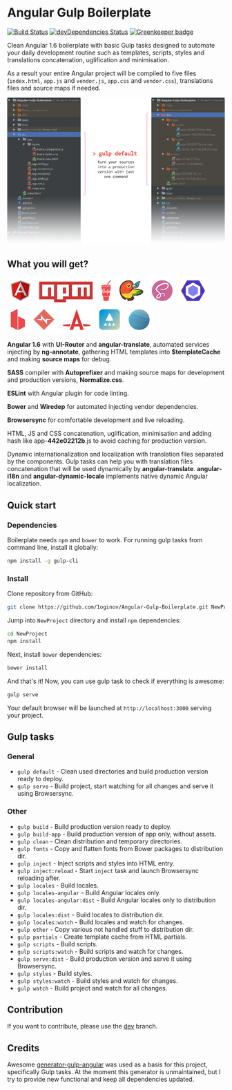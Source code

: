 # Angular Gulp Boilerplate

[![Build Status](https://travis-ci.org/1oginov/Angular-Gulp-Boilerplate.svg?branch=master)](https://travis-ci.org/1oginov/Angular-Gulp-Boilerplate)
[![devDependencies Status](https://david-dm.org/1oginov/Angular-Gulp-Boilerplate/dev-status.svg)](https://david-dm.org/1oginov/Angular-Gulp-Boilerplate?type=dev)
[![Greenkeeper badge](https://badges.greenkeeper.io/1oginov/Angular-Gulp-Boilerplate.svg)](https://greenkeeper.io/)

Clean Angular 1.6 boilerplate with basic Gulp tasks designed to automate your daily development routine such as
templates, scripts, styles and translations concatenation, uglification and minimisation.

As a result your entire Angular project will be compiled to five files (`index.html`, `app.js` and `vendor.js`,
`app.css` and `vendor.css`), translations files and source maps if needed.

![Teaser](https://raw.githubusercontent.com/1oginov/Angular-Gulp-Boilerplate/master/misc/teaser.png)

## What you will get?

![Angular](https://raw.githubusercontent.com/1oginov/Angular-Gulp-Boilerplate/master/misc/angular.png)
![npm](https://raw.githubusercontent.com/1oginov/Angular-Gulp-Boilerplate/master/misc/npm.png)
![Gulp](https://raw.githubusercontent.com/1oginov/Angular-Gulp-Boilerplate/master/misc/gulp.png)
![Bower](https://raw.githubusercontent.com/1oginov/Angular-Gulp-Boilerplate/master/misc/bower.png)
![SASS](https://raw.githubusercontent.com/1oginov/Angular-Gulp-Boilerplate/master/misc/sass.png)
![ESLint](https://raw.githubusercontent.com/1oginov/Angular-Gulp-Boilerplate/master/misc/eslint.png)
![Browsersync](https://raw.githubusercontent.com/1oginov/Angular-Gulp-Boilerplate/master/misc/browsersync.png)
![Normalize](https://raw.githubusercontent.com/1oginov/Angular-Gulp-Boilerplate/master/misc/normalize.png)
![Autoprefixer](https://raw.githubusercontent.com/1oginov/Angular-Gulp-Boilerplate/master/misc/autoprefixer.png)
![UI-Router](https://raw.githubusercontent.com/1oginov/Angular-Gulp-Boilerplate/master/misc/ui-router.png)
![angular-translate](https://raw.githubusercontent.com/1oginov/Angular-Gulp-Boilerplate/master/misc/angular-translate.png)

**Angular 1.6** with **UI-Router** and **angular-translate**, automated services injecting by **ng-annotate**, gathering
HTML templates into **$templateCache** and making **source maps** for debug.

**SASS** compiler with **Autoprefixer** and making source maps for development and production versions,
**Normalize.css**.

**ESLint** with Angular plugin for code linting. 

**Bower** and **Wiredep** for automated injecting vendor dependencies.

**Browsersync** for comfortable development and live reloading.

HTML, JS and CSS concatenation, uglification, minimisation and adding hash like app-**442e02212b**.js to avoid caching
for production version.

Dynamic internationalization and localization with translation files separated by the components. Gulp tasks can help
you with translation files concatenation that will be used dynamically by **angular-translate**. **angular-i18n** and
**angular-dynamic-locale** implements native dynamic Angular localization.

## Quick start

### Dependencies

Boilerplate needs `npm` and `bower` to work. For running gulp tasks from command line, install it globally:

```sh
npm install -g gulp-cli
```

### Install

Clone repository from GitHub:

```sh
git clone https://github.com/1oginov/Angular-Gulp-Boilerplate.git NewProject
```

Jump into `NewProject` directory and install `npm` dependencies:

```sh
cd NewProject
npm install
```

Next, install `bower` dependencies:

```sh
bower install
```

And that's it! Now, you can use gulp task to check if everything is awesome:

```sh
gulp serve
```

Your default browser will be launched at `http://localhost:3000` serving your project.

## Gulp tasks

### General

* `gulp default` - Clean used directories and build production version ready to deploy.
* `gulp serve` - Build project, start watching for all changes and serve it using Browsersync.

### Other

* `gulp build` - Build production version ready to deploy.
* `gulp build-app` - Build production version of app only, without assets.
* `gulp clean` - Clean distribution and temporary directories.
* `gulp fonts` - Copy and flatten fonts from Bower packages to distribution dir.
* `gulp inject` - Inject scripts and styles into HTML entry.
* `gulp inject:reload` - Start `inject` task and launch Browsersync reloading after.
* `gulp locales` - Build locales.
* `gulp locales-angular` - Build Angular locales only.
* `gulp locales-angular:dist` - Build Angular locales only to distribution dir.
* `gulp locales:dist` - Build locales to distribution dir.
* `gulp locales:watch` - Build locales and watch for changes.
* `gulp other` - Copy various not handled stuff to distribution dir.
* `gulp partials` - Create template cache from HTML partials.
* `gulp scripts` - Build scripts.
* `gulp scripts:watch` - Build scripts and watch for changes.
* `gulp serve:dist` - Build production version and serve it using Browsersync.
* `gulp styles` - Build styles.
* `gulp styles:watch` - Build styles and watch for changes.
* `gulp watch` - Build project and watch for all changes.

## Contribution

If you want to contribute, please use the [dev](https://github.com/1oginov/Angular-Gulp-Boilerplate/tree/dev) branch.

## Credits

Awesome [generator-gulp-angular](https://github.com/Swiip/generator-gulp-angular) was used as a basis for this project,
specifically Gulp tasks. At the moment this generator is unmaintained, but I try to provide new functional and keep all
dependencies updated.
